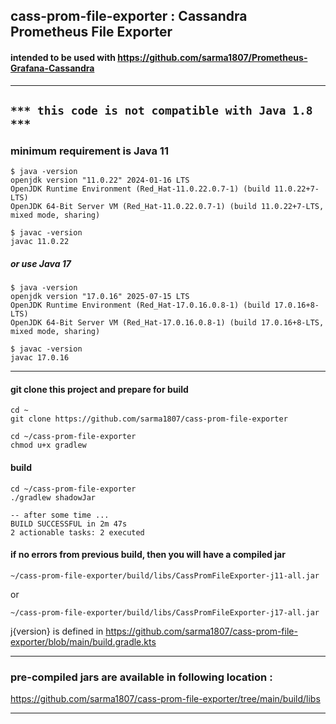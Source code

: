 ## cass-prom-file-exporter : Cassandra Prometheus File Exporter

#### intended to be used with https://github.com/sarma1807/Prometheus-Grafana-Cassandra

---

## ` *** this code is not compatible with Java 1.8 *** `

### minimum requirement is Java 11

```
$ java -version
openjdk version "11.0.22" 2024-01-16 LTS
OpenJDK Runtime Environment (Red_Hat-11.0.22.0.7-1) (build 11.0.22+7-LTS)
OpenJDK 64-Bit Server VM (Red_Hat-11.0.22.0.7-1) (build 11.0.22+7-LTS, mixed mode, sharing)

$ javac -version
javac 11.0.22
```
##### or use Java 17

```
$ java -version
openjdk version "17.0.16" 2025-07-15 LTS
OpenJDK Runtime Environment (Red_Hat-17.0.16.0.8-1) (build 17.0.16+8-LTS)
OpenJDK 64-Bit Server VM (Red_Hat-17.0.16.0.8-1) (build 17.0.16+8-LTS, mixed mode, sharing)

$ javac -version
javac 17.0.16
```
---

#### git clone this project and prepare for build

```
cd ~
git clone https://github.com/sarma1807/cass-prom-file-exporter

cd ~/cass-prom-file-exporter
chmod u+x gradlew
```

#### build

```
cd ~/cass-prom-file-exporter
./gradlew shadowJar
```

```
-- after some time ...
BUILD SUCCESSFUL in 2m 47s
2 actionable tasks: 2 executed
```

#### if no errors from previous build, then you will have a compiled jar

```
~/cass-prom-file-exporter/build/libs/CassPromFileExporter-j11-all.jar
```
or
```
~/cass-prom-file-exporter/build/libs/CassPromFileExporter-j17-all.jar
```

j{version} is defined in https://github.com/sarma1807/cass-prom-file-exporter/blob/main/build.gradle.kts

---

### pre-compiled jars are available in following location :

https://github.com/sarma1807/cass-prom-file-exporter/tree/main/build/libs

---
